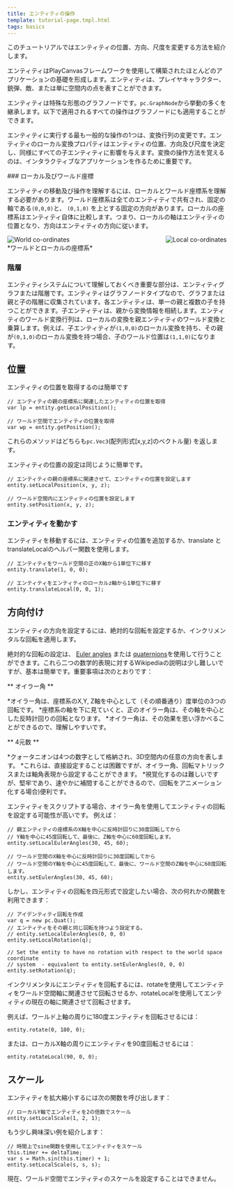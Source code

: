 ```yaml
---
title: エンティティの操作
template: tutorial-page.tmpl.html
tags: basics
---
```


このチュートリアルではエンティティの位置、方向、尺度を変更する方法を紹介します。

エンティティはPlayCanvasフレームワークを使用して構築されたほとんどのアプリケーションの基礎を形成します。エンティティは、プレイヤキャラクター、銃弾、敵、または単に空間内の点を表すことができます。

エンティティは特殊な形態のグラフノードです。`pc.GraphNode`から挙動の多くを継承します。以下で適用されるすべての操作はグラフノードにも適用することができます。

エンティティに実行する最も一般的な操作の1つは、変換行列の変更です。エンティティのローカル変換プロパティはエンティティの位置、方向及び尺度を決定し、同様にすべての子エンティティに影響を与えます。変換の操作方法を覚えるのは、インタラクティブなアプリケーションを作るために重要です。

### ローカル及びワールド座標

エンティティの移動及び操作を理解するには、ローカルとワールド座標系を理解する必要があります。ワールド座標系は全てのエンティティで共有され、固定の軸である`(0,0,0)`と、 `(0,1,0)` を上とする固定の方向があります。ローカルの座標系はエンティティ自体に比較します。つまり、ローカルの軸はエンティティの位置となり、方向はエンティティの方向に従います。

<img src="/images/tutorials/world.jpg" style="float:left;" alt="World co-ordinates"/>
<img src="/images/tutorials/local.jpg" style="float:right;" alt="Local co-ordinates"/>
<div style="clear:both" />
*ワールドとローカルの座標系*
<br />

### 階層

エンティティシステムについて理解しておくべき重要な部分は、エンティティグラフまたは階層です。エンティティはグラフノードタイプなので、グラフまたは親と子の階層に収集されています。各エンティティは、単一の親と複数の子を持つことができます。子エンティティは、親から変換情報を相続します。エンティティのワールド変換行列は、ローカルの変換を親エンティティのワールド変換と乗算します。例えば、子エンティティが`(1,0,0)`のローカル変換を持ち、その親が`(0,1,0)`のローカル変換を持つ場合、子のワールド位置は`(1,1,0)`になります。

## 位置

エンティティの位置を取得するのは簡単です

~~~js~~~
// エンティティの親の座標系に関連したエンティティの位置を取得
var lp = entity.getLocalPosition();

// ワールド空間でエンティティの位置を取得
var wp = entity.getPosition();
~~~

これらのメソッドはどちらも`pc.Vec3`(配列形式[x,y,z]のベクトル量) を返します。

エンティティの位置の設定は同じように簡単です。

~~~js~~~
// エンティティの親の座標系に関連させて、エンティティの位置を設定します
entity.setLocalPosition(x, y, z);

// ワールド空間内にエンティティの位置を設定します
entity.setPosition(x, y, z);
~~~

### エンティティを動かす

エンティティを移動するには、エンティティの位置を追加するか、translate と translateLocalのヘルパー関数を使用します。

~~~js~~~
// エンティティをワールド空間の正のX軸から1単位下に移す
entity.translate(1, 0, 0);

// エンティティをエンティティのローカルz軸から1単位下に移す
entity.translateLocal(0, 0, 1);
~~~

## 方向付け

エンティティの方向を設定するには、絶対的な回転を設定するか、インクリメンタルな回転を適用します。

絶対的な回転の設定は、 [Euler angles][1] または [quaternions][2]を使用して行うことができます。これら二つの数学的表現に対するWikipediaの説明は少し難しいですが、基本は簡単です。重要事項は次のとおりです：

** オイラー角 **

*オイラー角は、座標系のX,Y, Z軸を中心として（その順番通り）度単位の3つの回転です。
*座標系の軸を下に見ていくと、正のオイラー角は、その軸を中心とした反時計回りの回転となります。
*オイラー角は、その効果を思い浮かべることができるので、理解しやすいです。

** 4元数 **

*クォータニオンは4つの数字として格納され、3D空間内の任意の方向を表します。
*これらは、直接設定することは困難ですが、オイラー角、回転マトリックスまたは軸角表現から設定することができます。
*視覚化するのは難しいですが、堅牢であり、速やかに補間することができるので、(回転をアニメーション化する場合)便利です。

エンティティをスクリプトする場合、オイラー角を使用してエンティティの回転を設定する可能性が高いです。 例えば：

~~~js~~~
// 親エンティティの座標系のX軸を中心に反時計回りに30度回転してから
// Y軸を中心に45度回転して、最後に、Z軸を中心に60度回転します。
entity.setLocalEulerAngles(30, 45, 60);

// ワールド空間のX軸を中心に反時計回りに30度回転してから
// ワールド空間のY軸を中心に45度回転して、最後に、ワールド空間のZ軸を中心に60度回転します。
entity.setEulerAngles(30, 45, 60);
~~~
しかし、エンティティの回転を四元形式で設定したい場合、次の何れかの関数を利用できます：

~~~js~~~
// アイデンティティ回転を作成
var q = new pc.Quat();
// エンティティをその親と同じ回転を持つよう設定する。
// entity.setLocalEulerAngles(0, 0, 0)
entity.setLocalRotation(q);

// Set the entity to have no rotation with respect to the world space coordinate
// system  - equivalent to entity.setEulerAngles(0, 0, 0)
entity.setRotation(q);
~~~

インクリメンタルにエンティティを回転するには、rotateを使用してエンティティをワールド空間軸に関連させて回転させるか、rotateLocalを使用してエンティティの現在の軸に関連させて回転させます。

例えば、ワールド上軸の周りに180度エンティティを回転させるには：

~~~js~~~
entity.rotate(0, 180, 0);
~~~

または、ローカルX軸の周りにエンティティを90度回転させるには：

~~~js~~~
entity.rotateLocal(90, 0, 0);
~~~

## スケール

エンティティを拡大縮小するには次の関数を呼び出します：

~~~js~~~
// ローカルY軸でエンティティを2の倍数でスケール
entity.setLocalScale(1, 2, 1);
~~~

もう少し興味深い例を紹介します：

~~~js~~~
// 時間上でsine関数を使用してエンティティをスケール
this.timer += deltaTime;
var s = Math.sin(this.timer) + 1;
entity.setLocalScale(s, s, s);
~~~

現在、ワールド空間でエンティティのスケールを設定することはできません。

[1]: http://en.wikipedia.org/wiki/Euler_angles
[2]: http://en.wikipedia.org/wiki/Quaternion

